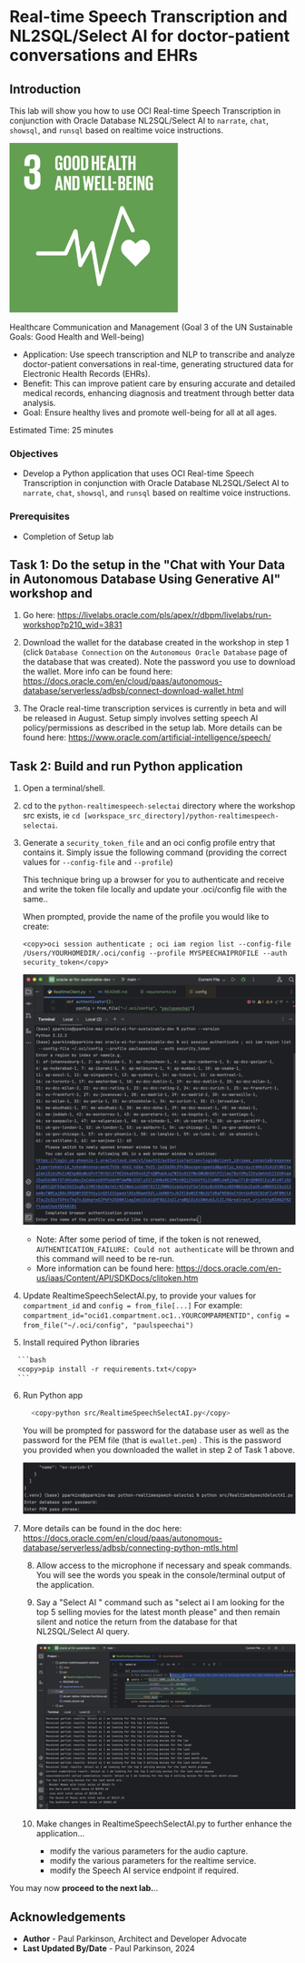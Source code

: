 # Real-time Speech Transcription and NL2SQL/Select AI for doctor-patient conversations and EHRs

## Introduction

This lab will show you how to use OCI Real-time Speech Transcription in conjunction with Oracle Database NL2SQL/Select AI to `narrate`, `chat`, `showsql`, and `runsql` based on realtime voice instructions.

![Realtime Speech and Select AI App Output](images/UNgoal3health.png " ")

Healthcare Communication and Management (Goal 3 of the UN Sustainable Goals: Good Health and Well-being)

 - Application: Use speech transcription and NLP to transcribe and analyze doctor-patient conversations in real-time, generating structured data for Electronic Health Records (EHRs).
 - Benefit: This can improve patient care by ensuring accurate and detailed medical records, enhancing diagnosis and treatment through better data analysis.
 - Goal: Ensure healthy lives and promote well-being for all at all ages.

Estimated Time:  25 minutes


### Objectives

-   Develop a Python application that uses OCI Real-time Speech Transcription in conjunction with Oracle Database NL2SQL/Select AI to `narrate`, `chat`, `showsql`, and `runsql` based on realtime voice instructions.

### Prerequisites

- Completion of Setup lab

## Task 1: Do the setup in the "Chat with Your Data in Autonomous Database Using Generative AI" workshop and 

   1.  Go here: https://livelabs.oracle.com/pls/apex/r/dbpm/livelabs/run-workshop?p210_wid=3831

   2.  Download the wallet for the database created in the workshop in step 1 (click `Database Connection` on the `Autonomous Oracle Database` page of the database that was created). Note the password you use to download the wallet.  More info can be found here: https://docs.oracle.com/en/cloud/paas/autonomous-database/serverless/adbsb/connect-download-wallet.html

   3.  The Oracle real-time transcription services is currently in beta and will be released in August.  Setup simply involves setting speech AI policy/permissions as described in the setup lab.  More details can be found here: https://www.oracle.com/artificial-intelligence/speech/

## Task 2: Build and run Python application

   1. Open a terminal/shell.

   2. cd to the `python-realtimespeech-selectai` directory where the workshop src exists, ie `cd [workspace_src_directory]/python-realtimespeech-selectai`.

   3. Generate a `security_token_file` and an oci config profile entry that contains it.
      Simply issue the following command (providing the correct values for `--config-file` and `--profile`)
      
      This technique bring up a browser for you to authenticate and receive and write the token file locally and update your .oci/config file with the same..

      When  prompted, provide the name of the profile you would like to create:

       ```text
       <copy>oci session authenticate ; oci iam region list --config-file /Users/YOURHOMEDIR/.oci/config --profile MYSPEECHAIPROFILE --auth security_token</copy>
       ```
      
      ![Create Security Token](images/createsecuritytoken.png " ")

      * Note: After some period of time, if the token is not renewed, `AUTHENTICATION_FAILURE: Could not authenticate` will be thrown and this command will need to be re-run.
      * More information can be found here: https://docs.oracle.com/en-us/iaas/Content/API/SDKDocs/clitoken.htm

   4. Update RealtimeSpeechSelectAI.py, to provide your values for `compartment_id` and `config = from_file[...]`
      For example:
      `compartment_id="ocid1.compartment.oc1..YOURCOMPARMENTID",`
      `config = from_file("~/.oci/config", "paulspeechai")`

   5.  Install required Python libraries
   
      ```bash
      <copy>pip install -r requirements.txt</copy>
      ```

   6. Run Python app

      ```bash
        <copy>python src/RealtimeSpeechSelectAI.py</copy>
      ```
      
      You will be prompted for password for the database user as well as the password for the PEM file (that is `ewallet.pem`) . This is the password you provided when you downloaded the wallet in step 2 of Task 1 above. 

      ![Enter DB and PEM passwords](images/enterdbandpempasswords.png " ")
7. 
      More details can be found in the doc here: https://docs.oracle.com/en/cloud/paas/autonomous-database/serverless/adbsb/connecting-python-mtls.html

   8.  Allow access to the microphone if necessary and speak commands.
       You will see the words you speak in the console/terminal output of the application.

   9. Say a "Select AI " command such as "select ai I am looking for the top 5 selling movies for the latest month please" and then remain silent and notice the return from the database for that NL2SQL/Select AI query.

      ![Realtime Speech and Select AI App Output](images/realtimespeechselectai-appoutput.png " ") 

   10. Make changes in RealtimeSpeechSelectAI.py to further enhance the application...

        - modify the various parameters for the audio capture.
        - modify the various parameters for the realtime service. 
        - modify the Speech AI service endpoint if required.


You may now **proceed to the next lab.**..

## Acknowledgements

* **Author** - Paul Parkinson, Architect and Developer Advocate
* **Last Updated By/Date** - Paul Parkinson, 2024
